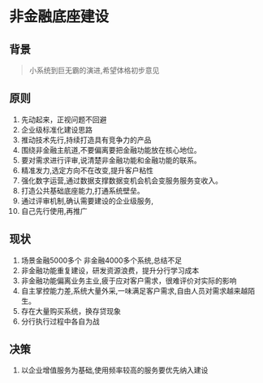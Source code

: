 # 非金融底座建设
## 背景 
> 小系统到巨无霸的演进,希望体格初步意见 

## 



## 原则
1. 先动起来，正视问题不回避
2. 企业级标准化建设思路
3. 推动技术先行,持续打造具有竞争力的产品
4. 围绕非金融主航道,不要偏离要把金融功能放在核心地位。
5. 要对需求进行评审,说清楚非金融功能和金融功能的联系。
6. 精准发力,选定方向不在改变,提升客户粘性
7. 强化数字运营,通过数据支撑数据变机会机会变服务服务变收入。
8. 打造公共基础底座能力,打通系统壁垒。
9. 通过评审机制,确认需要建设的企业级服务,
10. 自己先行使用,再推广

## 现状
1. 场景金融5000多个 非金融4000多个系统,总结不足
2. 非金融功能重复建设，研发资源浪费，提升分行学习成本
3. 非金融功能偏离业务主业,疲于应对客户需求，很难评价对实际的影响
4. 自主掌控能力差,系统大量外采,一味满足客户需求,自由人员对需求越来越陌生。
5. 存在大量购买系统，换存贷现象
6. 分行执行过程中各自为战

## 决策

1. 以企业增值服务为基础,使用频率较高的服务要优先纳入建设

